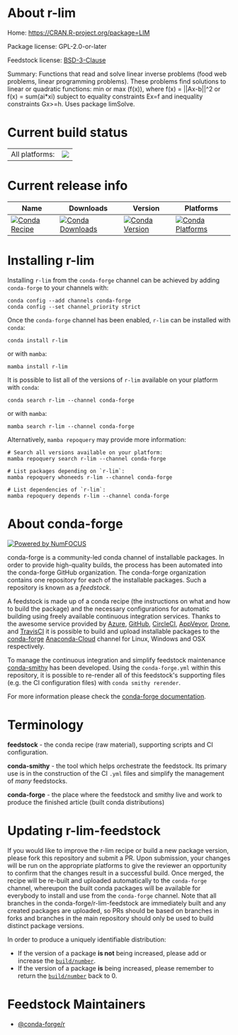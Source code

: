 About r-lim
===========

Home: https://CRAN.R-project.org/package=LIM

Package license: GPL-2.0-or-later

Feedstock license: [BSD-3-Clause](https://github.com/conda-forge/r-lim-feedstock/blob/main/LICENSE.txt)

Summary: Functions that read and solve linear inverse problems (food web problems, linear programming problems). These problems find solutions to linear or quadratic functions: min or max (f(x)), where f(x) = ||Ax-b||^2 or f(x) = sum(ai*xi) subject to equality constraints Ex=f and inequality constraints Gx>=h. Uses package limSolve.

Current build status
====================


<table><tr><td>All platforms:</td>
    <td>
      <a href="https://dev.azure.com/conda-forge/feedstock-builds/_build/latest?definitionId=2361&branchName=main">
        <img src="https://dev.azure.com/conda-forge/feedstock-builds/_apis/build/status/r-lim-feedstock?branchName=main">
      </a>
    </td>
  </tr>
</table>

Current release info
====================

| Name | Downloads | Version | Platforms |
| --- | --- | --- | --- |
| [![Conda Recipe](https://img.shields.io/badge/recipe-r--lim-green.svg)](https://anaconda.org/conda-forge/r-lim) | [![Conda Downloads](https://img.shields.io/conda/dn/conda-forge/r-lim.svg)](https://anaconda.org/conda-forge/r-lim) | [![Conda Version](https://img.shields.io/conda/vn/conda-forge/r-lim.svg)](https://anaconda.org/conda-forge/r-lim) | [![Conda Platforms](https://img.shields.io/conda/pn/conda-forge/r-lim.svg)](https://anaconda.org/conda-forge/r-lim) |

Installing r-lim
================

Installing `r-lim` from the `conda-forge` channel can be achieved by adding `conda-forge` to your channels with:

```
conda config --add channels conda-forge
conda config --set channel_priority strict
```

Once the `conda-forge` channel has been enabled, `r-lim` can be installed with `conda`:

```
conda install r-lim
```

or with `mamba`:

```
mamba install r-lim
```

It is possible to list all of the versions of `r-lim` available on your platform with `conda`:

```
conda search r-lim --channel conda-forge
```

or with `mamba`:

```
mamba search r-lim --channel conda-forge
```

Alternatively, `mamba repoquery` may provide more information:

```
# Search all versions available on your platform:
mamba repoquery search r-lim --channel conda-forge

# List packages depending on `r-lim`:
mamba repoquery whoneeds r-lim --channel conda-forge

# List dependencies of `r-lim`:
mamba repoquery depends r-lim --channel conda-forge
```


About conda-forge
=================

[![Powered by
NumFOCUS](https://img.shields.io/badge/powered%20by-NumFOCUS-orange.svg?style=flat&colorA=E1523D&colorB=007D8A)](https://numfocus.org)

conda-forge is a community-led conda channel of installable packages.
In order to provide high-quality builds, the process has been automated into the
conda-forge GitHub organization. The conda-forge organization contains one repository
for each of the installable packages. Such a repository is known as a *feedstock*.

A feedstock is made up of a conda recipe (the instructions on what and how to build
the package) and the necessary configurations for automatic building using freely
available continuous integration services. Thanks to the awesome service provided by
[Azure](https://azure.microsoft.com/en-us/services/devops/), [GitHub](https://github.com/),
[CircleCI](https://circleci.com/), [AppVeyor](https://www.appveyor.com/),
[Drone](https://cloud.drone.io/welcome), and [TravisCI](https://travis-ci.com/)
it is possible to build and upload installable packages to the
[conda-forge](https://anaconda.org/conda-forge) [Anaconda-Cloud](https://anaconda.org/)
channel for Linux, Windows and OSX respectively.

To manage the continuous integration and simplify feedstock maintenance
[conda-smithy](https://github.com/conda-forge/conda-smithy) has been developed.
Using the ``conda-forge.yml`` within this repository, it is possible to re-render all of
this feedstock's supporting files (e.g. the CI configuration files) with ``conda smithy rerender``.

For more information please check the [conda-forge documentation](https://conda-forge.org/docs/).

Terminology
===========

**feedstock** - the conda recipe (raw material), supporting scripts and CI configuration.

**conda-smithy** - the tool which helps orchestrate the feedstock.
                   Its primary use is in the construction of the CI ``.yml`` files
                   and simplify the management of *many* feedstocks.

**conda-forge** - the place where the feedstock and smithy live and work to
                  produce the finished article (built conda distributions)


Updating r-lim-feedstock
========================

If you would like to improve the r-lim recipe or build a new
package version, please fork this repository and submit a PR. Upon submission,
your changes will be run on the appropriate platforms to give the reviewer an
opportunity to confirm that the changes result in a successful build. Once
merged, the recipe will be re-built and uploaded automatically to the
`conda-forge` channel, whereupon the built conda packages will be available for
everybody to install and use from the `conda-forge` channel.
Note that all branches in the conda-forge/r-lim-feedstock are
immediately built and any created packages are uploaded, so PRs should be based
on branches in forks and branches in the main repository should only be used to
build distinct package versions.

In order to produce a uniquely identifiable distribution:
 * If the version of a package **is not** being increased, please add or increase
   the [``build/number``](https://docs.conda.io/projects/conda-build/en/latest/resources/define-metadata.html#build-number-and-string).
 * If the version of a package **is** being increased, please remember to return
   the [``build/number``](https://docs.conda.io/projects/conda-build/en/latest/resources/define-metadata.html#build-number-and-string)
   back to 0.

Feedstock Maintainers
=====================

* [@conda-forge/r](https://github.com/conda-forge/r/)

